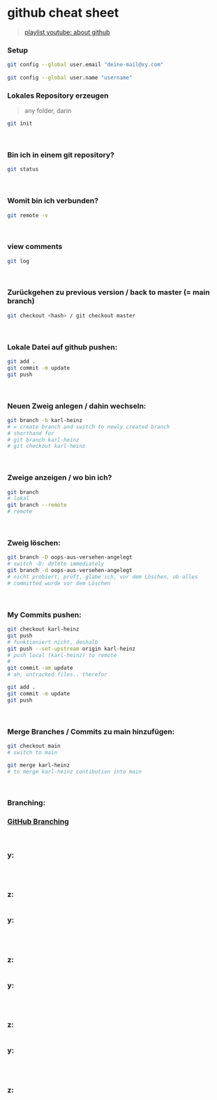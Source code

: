 # github cheat sheet


> [playlist youtube: about github](https://www.youtube.com/playlist?list=PLEECHwYvRwF_lt89ZNWPERDw_t0nqkQIt)

### Setup

```bash
git config --global user.email "deine-mail@xy.com"
​
git config --global user.name "username"
```

### Lokales Repository erzeugen
> any folder, darin

```bash
git init
```

</br>

### Bin ich in einem git repository?

```bash
git status
```

</br>

### Womit bin ich verbunden?


```bash
git remote -v
```

</br>

### view comments


```bash
git log
```
</br>

### Zurückgehen zu previous version / back to master (= main branch)

```bash
git checkout <hash> / git checkout master
```

</br>

### Lokale Datei auf github pushen:

```bash
git add .
git commit -m update
git push
```

</br>

### Neuen Zweig anlegen / dahin wechseln:


```bash
git branch -b karl-heinz
# = create branch and switch to newly created branch
# shorthand for
# git branch karl-heinz
# git checkout karl-heinz
```

</br>

### Zweige anzeigen / wo bin ich?

```bash
git branch
# lokal
git branch --remote
# remote
```

</br>

### Zweig löschen:

```bash
git branch -D oops-aus-versehen-angelegt
# switch -D: delete immediately
git branch -d oops-aus-versehen-angelegt
# nicht probiert, prüft, glabe ich, vor dem Löschen, ob alles 
# committed wurde vor dem Löschen

```

</br>

### My Commits pushen:

```bash
git checkout karl-heinz
git push
# funktioniert nicht, deshalb
git push --set-upstream origin karl-heinz
# push local (karl-heinz) to remote
#
git commit -am update
# ah, untracked files.. therefor

git add .
git commit -m update
git push
```

</br>

### Merge Branches / Commits zu main hinzufügen:

```bash
git checkout main
# switch to main

git merge karl-heinz
# to merge karl-heinz contibution into main
```

</br>

### Branching:

### [GitHub Branching](./cheat-sheets/branching.md)

</br>

### y:

```bash
```

</br>

### z:

```bash
```

### y:

```bash
```

</br>

### z:

```bash
```

### y:

```bash
```

</br>

### z:

```bash
```

### y:

```bash
```

</br>

### z:

```bash
```

